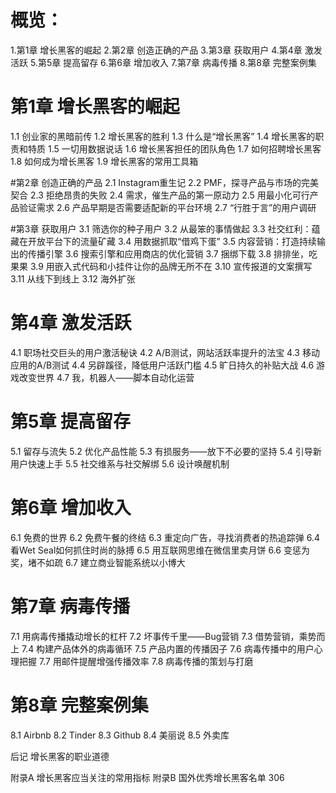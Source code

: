 # 概览：
1.第1章 增长黑客的崛起
2.第2章 创造正确的产品
3.第3章 获取用户
4.第4章 激发活跃
5.第5章 提高留存
6.第6章 增加收入
7.第7章 病毒传播
8.第8章 完整案例集


# 第1章 增长黑客的崛起
1.1 创业家的黑暗前传
1.2 增长黑客的胜利
1.3 什么是“增长黑客”
1.4 增长黑客的职责和特质
1.5 一切用数据说话
1.6 增长黑客担任的团队角色
1.7 如何招聘增长黑客
1.8 如何成为增长黑客
1.9 增长黑客的常用工具箱

#第2章 创造正确的产品
2.1 Instagram重生记
2.2 PMF，探寻产品与市场的完美契合
2.3 拒绝昂贵的失败
2.4 需求，催生产品的第一原动力
2.5 用最小化可行产品验证需求
2.6 产品早期是否需要适配新的平台环境
2.7 “行胜于言”的用户调研

#第3章 获取用户
3.1 筛选你的种子用户
3.2 从最笨的事情做起
3.3 社交红利：蕴藏在开放平台下的流量矿藏
3.4 用数据抓取“借鸡下蛋”
3.5 内容营销：打造持续输出的传播引擎
3.6 搜索引擎和应用商店的优化营销
3.7 捆绑下载
3.8 排排坐，吃果果
3.9 用嵌入式代码和小挂件让你的品牌无所不在
3.10 宣传报道的文案撰写
3.11 从线下到线上
3.12 海外扩张

# 第4章 激发活跃
4.1 职场社交巨头的用户激活秘诀
4.2 A/B测试，网站活跃率提升的法宝
4.3 移动应用的A/B测试
4.4 另辟蹊径，降低用户活跃门槛
4.5 旷日持久的补贴大战
4.6 游戏改变世界
4.7 我，机器人——脚本自动化运营

# 第5章 提高留存
5.1 留存与流失
5.2 优化产品性能
5.3 有损服务——放下不必要的坚持
5.4 引导新用户快速上手
5.5 社交维系与社交解绑
5.6 设计唤醒机制

# 第6章 增加收入
6.1 免费的世界
6.2 免费午餐的终结
6.3 重定向广告，寻找消费者的热追踪弹
6.4 看Wet Seal如何抓住时尚的脉搏
6.5 用互联网思维在微信里卖月饼
6.6 变惩为奖，堵不如疏
6.7 建立商业智能系统以小博大

# 第7章 病毒传播
7.1 用病毒传播撬动增长的杠杆
7.2 坏事传千里——Bug营销
7.3 借势营销，乘势而上
7.4 构建产品体外的病毒循环
7.5 产品内置的传播因子
7.6 病毒传播中的用户心理把握
7.7 用邮件提醒增强传播效率
7.8 病毒传播的策划与打磨

# 第8章 完整案例集
8.1 Airbnb 
8.2 Tinder
8.3 Github 
8.4 美丽说 
8.5 外卖库

后记 增长黑客的职业道德 

附录A 增长黑客应当关注的常用指标 
附录B 国外优秀增长黑客名单 306
